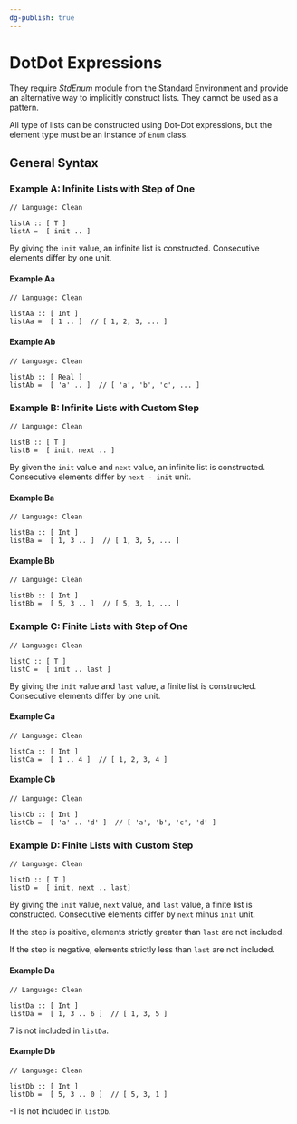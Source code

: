 ```yaml
---
dg-publish: true
---
```


# DotDot Expressions

They require *StdEnum* module from the Standard Environment and provide an alternative way to implicitly construct lists.
They cannot be used as a pattern.

All type of lists can be constructed using Dot-Dot expressions, but the element type must be an instance of `Enum` class.

## General Syntax

### Example A: Infinite Lists with Step of One

```Clean
// Language: Clean

listA :: [ T ]
listA =  [ init .. ]
```

By giving the `init` value, an infinite list is constructed.
Consecutive elements differ by one unit.

#### Example Aa

```Clean
// Language: Clean

listAa :: [ Int ]
listAa =  [ 1 .. ]  // [ 1, 2, 3, ... ]
```

#### Example Ab

```Clean
// Language: Clean

listAb :: [ Real ]
listAb =  [ 'a' .. ]  // [ 'a', 'b', 'c', ... ]
```

### Example B: Infinite Lists with Custom Step

```Clean
// Language: Clean

listB :: [ T ]
listB =  [ init, next .. ]
```

By given the `init` value and `next` value, an infinite list is constructed.
Consecutive elements differ by `next - init` unit.

#### Example Ba

```Clean
// Language: Clean

listBa :: [ Int ]
listBa =  [ 1, 3 .. ]  // [ 1, 3, 5, ... ]
```

#### Example Bb

```Clean
// Language: Clean

listBb :: [ Int ]
listBb =  [ 5, 3 .. ]  // [ 5, 3, 1, ... ]
```

### Example C: Finite Lists with Step of One

```Clean
// Language: Clean

listC :: [ T ]
listC =  [ init .. last ]
```

By giving the `init` value and `last` value, a finite list is constructed.
Consecutive elements differ by one unit.

#### Example Ca

```Clean
// Language: Clean

listCa :: [ Int ]
listCa =  [ 1 .. 4 ]  // [ 1, 2, 3, 4 ]
```

#### Example Cb

```Clean
// Language: Clean

listCb :: [ Int ]
listCb =  [ 'a' .. 'd' ]  // [ 'a', 'b', 'c', 'd' ]
```

### Example D: Finite Lists with Custom Step

```Clean
// Language: Clean

listD :: [ T ]
listD =  [ init, next .. last]
```

By giving the `init` value, `next` value, and `last` value, a finite list is constructed.
Consecutive elements differ by `next` minus `init` unit.

If the step is positive, elements strictly greater than `last` are not included.

If the step is negative, elements strictly less than `last` are not included.

#### Example Da

```Clean
// Language: Clean

listDa :: [ Int ]
listDa =  [ 1, 3 .. 6 ]  // [ 1, 3, 5 ]
```

7 is not included in `listDa`.

#### Example Db

```Clean
// Language: Clean

listDb :: [ Int ]
listDb =  [ 5, 3 .. 0 ]  // [ 5, 3, 1 ]
```

-1 is not included in `listDb`.
